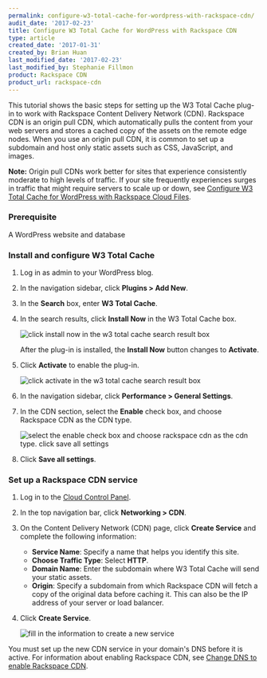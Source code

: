 ```yaml
---
permalink: configure-w3-total-cache-for-wordpress-with-rackspace-cdn/
audit_date: '2017-02-23'
title: Configure W3 Total Cache for WordPress with Rackspace CDN
type: article
created_date: '2017-01-31'
created_by: Brian Huan
last_modified_date: '2017-02-23'
last_modified_by: Stephanie Fillmon
product: Rackspace CDN
product_url: rackspace-cdn
---
```


This tutorial shows the basic steps for setting up the W3 Total Cache plug-in to work with Rackspace Content Delivery Network (CDN). Rackspace CDN is an origin pull CDN, which automatically pulls the content from your web servers and stores a cached copy of the assets on the remote edge nodes. When you use an origin pull CDN, it is common to set up a subdomain and host only static assets such as CSS, JavaScript, and images.

**Note:** Origin pull CDNs work better for sites that experience consistently moderate to high levels of traffic. If your site frequently experiences surges in traffic that might require servers to scale up or down, see [Configure W3 Total Cache for WordPress with Rackspace Cloud Files](/how-to/configure-w3-total-cache-for-wordpress-with-rackspace-cloud-files-cdn).

### Prerequisite

A WordPress website and database

### Install and configure W3 Total Cache

1. Log in as admin to your WordPress blog.

2. In the navigation sidebar, click **Plugins > Add New**.

3. In the **Search** box, enter **W3 Total Cache**.

4. In the search results, click **Install Now** in the W3 Total Cache box.

   <img src="{% asset_path rackspace-cdn/configure-w3-total-cache-for-origin-pull-rackspace-cdn/configure-w3-Search-W3-Total-Cache.png %}" alt="click install now in the w3 total cache search result box" />

   After the plug-in is installed, the **Install Now** button changes to **Activate**.

5. Click **Activate** to enable the plug-in.

   <img src="{% asset_path rackspace-cdn/configure-w3-total-cache-for-origin-pull-rackspace-cdn/configure-w3-Activate-W3-Total-Cache.png %}" alt="click activate in the w3 total cache search result box" />

6. In the navigation sidebar, click **Performance > General Settings**.

7. In the CDN section, select the **Enable** check box, and choose Rackspace CDN as the CDN type.

   <img src="{% asset_path rackspace-cdn/configure-w3-total-cache-for-origin-pull-rackspace-cdn/configure-w3-Select-Rackspace-CDN.png %}" alt="select the enable check box and choose rackspace cdn as the cdn type. click save all settings" />

8. Click **Save all settings**.

### Set up a Rackspace CDN service

1. Log in to the [Cloud Control Panel](https://mycloud.rackspace.com).

2. In the top navigation bar, click **Networking > CDN**.

3. On the Content Delivery Network (CDN) page, click **Create Service** and complete the following information:

   - **Service Name**: Specify a name that helps you identify this site.
   - **Choose Traffic Type**: Select **HTTP**.
   - **Domain Name**: Enter the subdomain where W3 Total Cache will send your static assets.
   - **Origin**: Specify a subdomain from which Rackspace CDN will fetch a copy of the original data before caching it. This can also be the IP address of your server or load balancer.

4. Click **Create Service**.

   <img src="{% asset_path rackspace-cdn/configure-w3-total-cache-for-origin-pull-rackspace-cdn/configure-w3-mycloud-Setup-Origin-CDN.png %}" alt="fill in the information to create a new service" />

You must set up the new CDN service in your domain's DNS before it is active. For information about enabling Rackspace CDN, see [Change DNS to enable Rackspace CDN](/how-to/change-dns-to-enable-rackspace-cdn).
